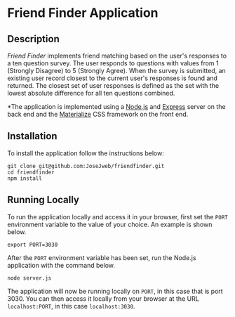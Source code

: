 
# Friend Finder Application

## Description

*Friend Finder* implements friend matching based on the user's responses to a ten question survey. The user responds to questions with values from 1 (Strongly Disagree) to 5 (Strongly Agree). When the survey is submitted, an existing user record closest to the current user's responses is found and returned. The closest set of user responses is defined as the set with the lowest absolute difference for all ten questions combined.

*The application is implemented using a [Node.js](https://nodejs.org/en/) and [Express](https://expressjs.com/) server on the back end and the [Materialize](http://materializecss.com/) CSS framework on the front end.


## Installation

To install the application follow the instructions below:

	git clone git@github.com:JoseJweb/friendfinder.git
	cd friendfinder
	npm install
	
## Running Locally

To run the application locally and access it in your browser, first set the `PORT` environment variable to the value of your choice. An example is shown below.

	export PORT=3030
	
After the `PORT` environment variable has been set, run the Node.js application with the command below.

	node server.js
	
The application will now be running locally on `PORT`, in this case that is port 3030. You can then access it locally from your browser at the URL `localhost:PORT`, in this case `localhost:3030`.
